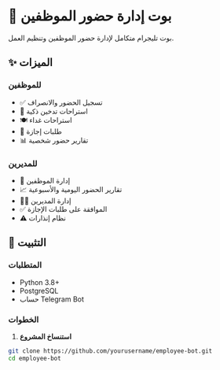 # 🤖 بوت إدارة حضور الموظفين

بوت تليجرام متكامل لإدارة حضور الموظفين وتنظيم العمل.

## ✨ الميزات

### للموظفين
- ✅ تسجيل الحضور والانصراف
- 🚬 استراحات تدخين ذكية
- 🍽️ استراحات غداء
- 📅 طلبات إجازة
- 📊 تقارير حضور شخصية

### للمديرين
- 👥 إدارة الموظفين
- 📈 تقارير الحضور اليومية والأسبوعية
- 👨‍💼 إدارة المديرين
- ✅ الموافقة على طلبات الإجازة
- ⚠️ نظام إنذارات

## 🚀 التثبيت

### المتطلبات
- Python 3.8+
- PostgreSQL
- حساب Telegram Bot

### الخطوات

1. **استنساخ المشروع**
```bash
git clone https://github.com/yourusername/employee-bot.git
cd employee-bot